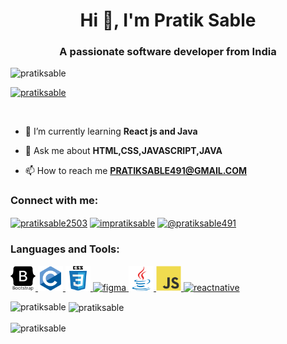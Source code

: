 <h1 align="center">Hi 👋, I'm Pratik Sable</h1>
<h3 align="center">A passionate software developer from India</h3>

<p align="left"> <img src="https://komarev.com/ghpvc/?username=pratiksable&label=Profile%20views&color=0e75b6&style=flat" alt="pratiksable" /> </p>

<p align="left"> <a href="https://github.com/ryo-ma/github-profile-trophy"><img src="https://github-profile-trophy.vercel.app/?username=pratiksable" alt="pratiksable" /></a> </p>

<p align="left"> <a href="https://twitter.com/" target="blank"><img src="https://img.shields.io/twitter/follow/?logo=twitter&style=for-the-badge" alt="" /></a> </p>

- 🌱 I’m currently learning **React js and Java**

- 💬 Ask me about **HTML,CSS,JAVASCRIPT,JAVA**

- 📫 How to reach me **PRATIKSABLE491@GMAIL.COM**

<h3 align="left">Connect with me:</h3>
<p align="left">
<a href="https://linkedin.com/in/pratiksable2503" target="blank"><img align="center" src="https://raw.githubusercontent.com/rahuldkjain/github-profile-readme-generator/master/src/images/icons/Social/linked-in-alt.svg" alt="pratiksable2503" height="30" width="40" /></a>
<a href="https://instagram.com/impratiksable" target="blank"><img align="center" src="https://raw.githubusercontent.com/rahuldkjain/github-profile-readme-generator/master/src/images/icons/Social/instagram.svg" alt="impratiksable" height="30" width="40" /></a>
<a href="https://www.hackerrank.com/@pratiksable491" target="blank"><img align="center" src="https://raw.githubusercontent.com/rahuldkjain/github-profile-readme-generator/master/src/images/icons/Social/hackerrank.svg" alt="@pratiksable491" height="30" width="40" /></a>
</p>

<h3 align="left">Languages and Tools:</h3>
<p align="left"> <a href="https://getbootstrap.com" target="_blank" rel="noreferrer"> <img src="https://raw.githubusercontent.com/devicons/devicon/master/icons/bootstrap/bootstrap-plain-wordmark.svg" alt="bootstrap" width="40" height="40"/> </a> <a href="https://www.cprogramming.com/" target="_blank" rel="noreferrer"> <img src="https://raw.githubusercontent.com/devicons/devicon/master/icons/c/c-original.svg" alt="c" width="40" height="40"/> </a> <a href="https://www.w3schools.com/css/" target="_blank" rel="noreferrer"> <img src="https://raw.githubusercontent.com/devicons/devicon/master/icons/css3/css3-original-wordmark.svg" alt="css3" width="40" height="40"/> </a> <a href="https://www.figma.com/" target="_blank" rel="noreferrer"> <img src="https://www.vectorlogo.zone/logos/figma/figma-icon.svg" alt="figma" width="40" height="40"/> </a> <a href="https://www.java.com" target="_blank" rel="noreferrer"> <img src="https://raw.githubusercontent.com/devicons/devicon/master/icons/java/java-original.svg" alt="java" width="40" height="40"/> </a> <a href="https://developer.mozilla.org/en-US/docs/Web/JavaScript" target="_blank" rel="noreferrer"> <img src="https://raw.githubusercontent.com/devicons/devicon/master/icons/javascript/javascript-original.svg" alt="javascript" width="40" height="40"/> </a> <a href="https://reactnative.dev/" target="_blank" rel="noreferrer"> <img src="https://reactnative.dev/img/header_logo.svg" alt="reactnative" width="40" height="40"/> </a> </p>

<p><img align="left" src="https://github-readme-stats.vercel.app/api/top-langs?username=pratiksable&show_icons=true&locale=en&layout=compact" alt="pratiksable" /></p>

<p>&nbsp;<img align="center" src="https://github-readme-stats.vercel.app/api?username=pratiksable&show_icons=true&locale=en" alt="pratiksable" /></p>

<p><img align="center" src="https://github-readme-streak-stats.herokuapp.com/?user=pratiksable&" alt="pratiksable" /></p>
